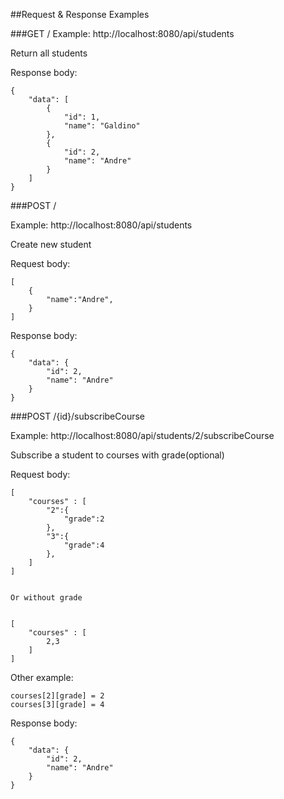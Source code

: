 ##Request & Response Examples

###GET /
Example: http://localhost:8080/api/students

Return all students

Response body:

    {
        "data": [
            {
                "id": 1,
                "name": "Galdino"
            },
            {
                "id": 2,
                "name": "Andre"
            }
        ]
    }


###POST /

Example: http://localhost:8080/api/students

Create new student

Request body:

    [
        {
            "name":"Andre",
        }
    ]
            

Response body:

    {
        "data": {
            "id": 2,
            "name": "Andre"
        }
    }

###POST /{id}/subscribeCourse

Example: http://localhost:8080/api/students/2/subscribeCourse
    
Subscribe a student to courses with grade(optional) 

Request body:

    [
        "courses" : [
            "2":{
                "grade":2
            },
            "3":{
                "grade":4
            },
        ]
    ]


    Or without grade


    [
        "courses" : [
            2,3
        ]
    ]

Other example:

```
courses[2][grade] = 2
courses[3][grade] = 4
```          
Response body:


    {
        "data": {
            "id": 2,
            "name": "Andre"
        }
    }